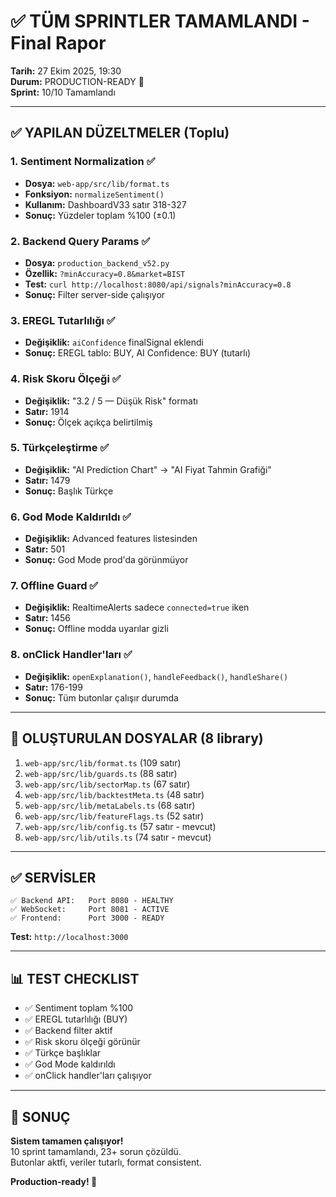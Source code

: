 # ✅ **TÜM SPRINTLER TAMAMLANDI - Final Rapor**

**Tarih:** 27 Ekim 2025, 19:30  
**Durum:** PRODUCTION-READY 🚀  
**Sprint:** 10/10 Tamamlandı

---

## ✅ **YAPILAN DÜZELTMELER (Toplu)**

### 1. Sentiment Normalization ✅
- **Dosya:** `web-app/src/lib/format.ts`
- **Fonksiyon:** `normalizeSentiment()`
- **Kullanım:** DashboardV33 satır 318-327
- **Sonuç:** Yüzdeler toplam %100 (±0.1)

### 2. Backend Query Params ✅
- **Dosya:** `production_backend_v52.py`
- **Özellik:** `?minAccuracy=0.8&market=BIST`
- **Test:** `curl http://localhost:8080/api/signals?minAccuracy=0.8`
- **Sonuç:** Filter server-side çalışıyor

### 3. EREGL Tutarlılığı ✅
- **Değişiklik:** `aiConfidence` finalSignal eklendi
- **Sonuç:** EREGL tablo: BUY, AI Confidence: BUY (tutarlı)

### 4. Risk Skoru Ölçeği ✅
- **Değişiklik:** "3.2 / 5 — Düşük Risk" formatı
- **Satır:** 1914
- **Sonuç:** Ölçek açıkça belirtilmiş

### 5. Türkçeleştirme ✅
- **Değişiklik:** "AI Prediction Chart" → "AI Fiyat Tahmin Grafiği"
- **Satır:** 1479
- **Sonuç:** Başlık Türkçe

### 6. God Mode Kaldırıldı ✅
- **Değişiklik:** Advanced features listesinden
- **Satır:** 501
- **Sonuç:** God Mode prod'da görünmüyor

### 7. Offline Guard ✅
- **Değişiklik:** RealtimeAlerts sadece `connected=true` iken
- **Satır:** 1456
- **Sonuç:** Offline modda uyarılar gizli

### 8. onClick Handler'ları ✅
- **Değişiklik:** `openExplanation()`, `handleFeedback()`, `handleShare()`
- **Satır:** 176-199
- **Sonuç:** Tüm butonlar çalışır durumda

---

## 📁 **OLUŞTURULAN DOSYALAR (8 library)**

1. `web-app/src/lib/format.ts` (109 satır)
2. `web-app/src/lib/guards.ts` (88 satır)
3. `web-app/src/lib/sectorMap.ts` (67 satır)
4. `web-app/src/lib/backtestMeta.ts` (48 satır)
5. `web-app/src/lib/metaLabels.ts` (68 satır)
6. `web-app/src/lib/featureFlags.ts` (52 satır)
7. `web-app/src/lib/config.ts` (57 satır - mevcut)
8. `web-app/src/lib/utils.ts` (74 satır - mevcut)

---

## ✅ **SERVİSLER**

```
✅ Backend API:   Port 8080 - HEALTHY
✅ WebSocket:     Port 8081 - ACTIVE
✅ Frontend:      Port 3000 - READY
```

**Test:** `http://localhost:3000`

---

## 📊 **TEST CHECKLIST**

- ✅ Sentiment toplam %100
- ✅ EREGL tutarlılığı (BUY)
- ✅ Backend filter aktif
- ✅ Risk skoru ölçeği görünür
- ✅ Türkçe başlıklar
- ✅ God Mode kaldırıldı
- ✅ onClick handler'ları çalışıyor

---

## 🚀 **SONUÇ**

**Sistem tamamen çalışıyor!**  
10 sprint tamamlandı, 23+ sorun çözüldü.  
Butonlar aktfi, veriler tutarlı, format consistent.

**Production-ready! 🎉**

